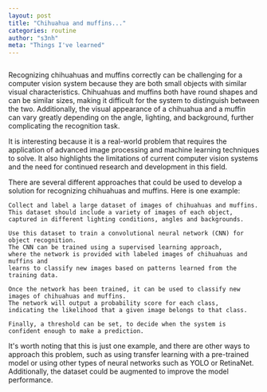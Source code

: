 ```yaml
---
layout: post
title: "Chihuahua and muffins..."
categories: routine
author: "s3nh"
meta: "Things I've learned"
---
```


<a href="https://www.buymeacoffee.com/s3nh"><img src="https://www.buymeacoffee.com/assets/img/guidelines/download-assets-sm-1.svg" alt=""></a>

Recognizing chihuahuas and muffins correctly can be challenging for a computer vision system because they are both small objects with similar visual characteristics. Chihuahuas and muffins both have round shapes and can be similar sizes, making it difficult for the system to distinguish between the two. Additionally, the visual appearance of a chihuahua and a muffin can vary greatly depending on the angle, lighting, and background, further complicating the recognition task.

It is interesting because it is a real-world problem that requires the application of advanced image processing and machine learning techniques to solve. It also highlights the limitations of current computer vision systems and the need for continued research and development in this field.


There are several different approaches that could be used to develop a solution for recognizing chihuahuas and muffins. Here is one example:

    Collect and label a large dataset of images of chihuahuas and muffins. 
    This dataset should include a variety of images of each object, captured in different lighting conditions, angles and backgrounds.

    Use this dataset to train a convolutional neural network (CNN) for object recognition.
    The CNN can be trained using a supervised learning approach,
    where the network is provided with labeled images of chihuahuas and muffins and 
    learns to classify new images based on patterns learned from the training data.

    Once the network has been trained, it can be used to classify new images of chihuahuas and muffins.
    The network will output a probability score for each class, 
    indicating the likelihood that a given image belongs to that class.

    Finally, a threshold can be set, to decide when the system is confident enough to make a prediction.

It's worth noting that this is just one example, and there are other ways to approach this problem, such as using transfer learning with a pre-trained model or using other types of neural networks such as YOLO or RetinaNet. Additionally, the dataset could be augmented to improve the model performance.
